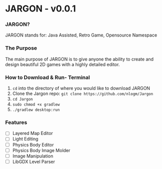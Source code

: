 # JARGON - v0.0.1

### JARGON?
JARGON stands for: Java Assisted, Retro Game, Opensource Namespace

### The Purpose
The main purpose of JARGON is to give anyone the ability to create and design beautiful 2D games with a highly detailed editor. 

### How to Download & Run- Terminal
1. `cd` into the directory of where you would like to download JARGON
2. Clone the Jargon repo: `git clone https://github.com/nlogm/Jargon`
3. `cd Jargon`
4. `sudo chmod +x gradlew`
5. `./gradlew desktop:run`

### Features
- [ ] Layered Map Editor
- [ ] Light Editing
- [ ] Physics Body Editor
- [ ] Physics Body Image Molder
- [ ] Image Manipulation
- [ ] LibGDX Level Parser
